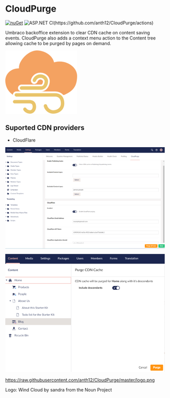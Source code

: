 # CloudPurge


[![nuGet](https://badgen.net/nuget/v/CloudPurge)](https://www.nuget.org/packages/CloudPurge)
![ASP.NET CI(https://github.com/anth12/CloudPurge/actions)](https://github.com/anth12/CloudPurge/workflows/ASP.NET%20CI/badge.svg)

Umbraco backoffice extension to clear CDN cache on content saving events. 
CloudPurge also adds a context menu action to the Content tree allowing cache to be purged by pages on demand.

<img src="https://raw.githubusercontent.com/anth12/CloudPurge/master/logo.png" height="200px" title="CloudPurge logo" />

## Suported CDN providers
 - CloudFlare

![Settings](https://raw.githubusercontent.com/anth12/CloudPurge/master/content/screenshot_settings.png)

![Context menu](https://raw.githubusercontent.com/anth12/CloudPurge/master/content/screenshot_context_menu.png)

https://raw.githubusercontent.com/anth12/CloudPurge/master/logo.png

Logo: Wind Cloud by sandra from the Noun Project

